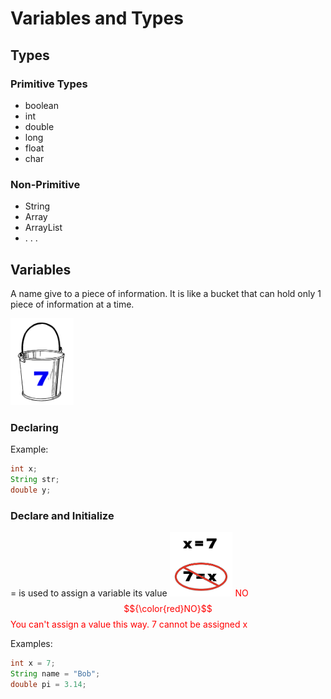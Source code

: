 # Variables and Types

## Types
### Primitive Types
* boolean
* int
* double
* long
* float
* char
### Non-Primitive
* String
* Array
* ArrayList
* . . .

## Variables
A name give to a piece of information.  It is like a bucket that can hold only 1 piece of information at a time.

<img src="bucket1.png" width=20% height=20%>

### Declaring 
Example:
```java
int x;
String str;
double y;
```

### Declare and Initialize
= is used to assign a variable its value
<img src="assign.png" width=20% height=20%>
<sb style="color: red;">NO</b>
$${\color{red}NO}$$
You can't assign a value this way.  7 cannot be assigned x

Examples:
```java
int x = 7;
String name = "Bob";
double pi = 3.14;
```

